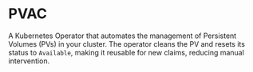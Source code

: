 # PVAC 

A Kubernetes Operator that automates the management of Persistent Volumes (PVs) in your cluster. The operator cleans the PV and resets its status to `Available`, making it reusable for new claims, reducing manual intervention. <br>
